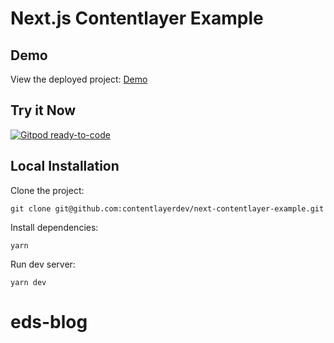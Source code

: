 # Next.js Contentlayer Example

## Demo

View the deployed project: [Demo](https://next-contentlayer-example.vercel.app/)

## Try it Now

[![Gitpod ready-to-code](https://img.shields.io/badge/Gitpod-ready--to--code-908a85?logo=gitpod)](http://gitpod.io/#https://github.com/contentlayerdev/next-contentlayer-example)

## Local Installation

Clone the project:

    git clone git@github.com:contentlayerdev/next-contentlayer-example.git

Install dependencies:

    yarn

Run dev server:

    yarn dev
# eds-blog
